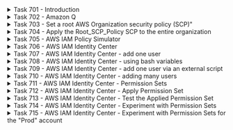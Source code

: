 <details>
<summary>Task 701 - Introduction</summary>
Here is the big picture. This is an introduction to the week 7 hands-on labs. Again, we are studing IT Infrastructure Security, and concerning AWS, here are a few of the IT Infrastucture services, including security services:

IT Infrastructure for on-premises and in the public clouds
1. Compute
2. Storage
3. Networking
4. Security

### AWS IT Infrastruture Services

##### 1. Compute
1. EC2 Instances
2. Lambda serverless functions
3. Docker container related services

##### 2. Storage
1. S3 buckets and object storage
2. EBS volumes for EC2 instances
3. RDS (relational SQL databases)
4. DynamoDB No-SQL

##### 3. Networking
1. Security groups (firewalls)
2. Amazon VPC (virtual private clouds)
3. Amazon Route 53 (DNS)
4. Amazon CloudFront - content delivery network (CDN)

##### 4. Security
1. IAM users, groups, and roles
2. IAM Policies
3. AWS Organizations
4. AWS IAM Identity Center
5. AWS WAF (Web Application Firewall)

##### 5. Security auditing and monitoring
1. AWS CloudTrail
2. AWS CloudWatch
3. AWS Config

</details>

<details>
<summary>Task 702 - Amazon Q</summary>
Review the Amazon Q documentation at this [Link](https://docs.aws.amazon.com/amazonq/latest/aws-builder-use-ug/amazonq-in-console.html).

Then try Q out.  When you give Q different questions during the hands-on labs, give some questions to [ChatGPT](https://chat.openai.com) or Bing Chat AI, and see which answers you like better. I sometimes use Q, sometimes Chat GPT and sometimes Bing Chat AI.
</details>

<details>
<summary>Task 703 - Set a root AWS Organization security policy (SCP)"</summary>
When you create an AWS Organization, all of the member accounts can do anything that they want and the AWS Oganization management account must pay all of those costs.  Even if you trust the users who have access to the account, hackers might access the account and cause huge costs, for example doing bitcoin mining, via EC2, Docker containers, or even AWS Lambda.  In general, this makes no sense at all, so you all need to learn how to control and prevent these possible vulnerability costs, and this will be on the final examination, since it is so important to learn.  Also, it will be a great addition to your cv/resume.

I want to give you a specific example, to help you understand the issues.  I've created an AWS Organization and I've given all of you access to just one AWS account for now, in the organization, to the "Test x5387" account.

In AWS Organizations, all of the costs for any sub-account in the organization, must be paid for the parent organiation, which is me in this case.  If I make a mistake in the security policies, and you, for example, start nemerous EC2 instances, I have to pay all of those costs.  So, please only do tasks that are documented in the hands-on labs.  If you want to do additional things, please contact me first and I'll see if I can allow that and not have huge costs.  If you notice that you have rights to do something that costs money, which are not in the hands-on labs, please let me know, so that I can fix that problem.

I highly recommend that you configure the following for your Organizations "Management" account, for root access.  I strongly recommend to enable IAM "root" access to be via MFA (multi factor authentication).  Then even if a hacker has a virus on your computer, and they can see the "root" credentials, they will not be able to login unless they also have access to your mobile phone.

To prevent any charges, even if a hacker logs into one of your AWS sub-accounts, you can setup the following AWS Organization SCP (service control policy), to limit what the hackers can do.  Note that this policy only applies to all of the Organization sub-accounts, not the "Management" account.  

1. Surf to the AWS "Organizations" service
2. Click on the left, "Policies"
3. Click on "Service Control Policies"
4. Click on "Enable service control polices"
5. Click on the right orange, "Create policy"
6. For the policy name, enter "Root_SCP_Policy"
7. In the policy area, select everything and delete it, so that there is nothing left.
8. In the policy area, copy and paste the following to the policy area:

```
{
  "Version": "2012-10-17",
  "Statement": [
    {
      "Sid": "CommonServices",
      "Effect": "Allow",
      "Action": [
        "iam:*",
        "s3:*",
        "access-analyzer:*"
      ],
      "Resource": "*"
    },
    {
      "Sid": "s3GetObjectDeny",
      "Effect": "Deny",
      "Action": [
        "s3:GetObject"
      ],
      "Resource": "*"
    }
  ]
}
```

Here is a summary of what the above SCP policy means:

1. If a service is in the allowed Sid "CommonServices", and is not denied in the same policy, it will be, by default allowed, for all sub-accounts in the AWS Organization, unless the lower lever SCP denies the service.
2. However, when a service is not included in the allowed Sid "CommonServices", but it is not denied in any Deny rules, what happens then?
3. For this policy, if a service is not Allowed and not Denied, it will be denied, since a service rule must have an allow.
4. In the above policy, we have explicitly allowed some services and explictly denied other services.
</details>

<details>
<summary>Task 704 - Apply the Root_SCP_Policy SCP to the entire organization</summary>
After creating the Root_SCP_Policy SCP for the entire organization, you need to apply it to the root of the Organization, and I'll show you how now:

1. Login to your Management AWS Organizations account, in a new Web browser window
2. Surf to the AWS oganizations service
3. Click on the left, "Policies"
4. Click on "Service control policies"
5. Click on the "Root_SCP_Policy" policy
6. Click on "Targets"
7. Click on the lower right "Attach" button
8. Click and select on the "Root OU" button
9. Click on the lower right, "Attach policy" button
</details>

<details>
<summary>Task 705 - AWS IAM Policy Simulator</summary>
In this task, you will learn the AWS IAM Policy Simulator tool.

Please first read the information about the IAM Policy Simulator at this [Link](https://docs.aws.amazon.com/IAM/latest/UserGuide/access_policies_testing-policies.html).

Log into your AWS Organizations management account, in two different Web Browser windows.  In one window login as the root user, and login in the other window as the user Administrator.

Then you can access the IAM Policy Simulator Console at this [Link](https://policysim.aws.amazon.com/), in a new tab, where you are logged in as the user Administrator, in your AWS Organizations management account.

Try to learn on your own how to use the Policy Similary.  Try to run a test of all S3 services.  You should see permission allowed for all S3 tasks except S3:GetObject.  Experiment.  Also, jump back to the root user and change the Administrator policy, and then rerun tests.
</details>

<details>
<summary>Task 706 - AWS IAM Identity Center</summary>
Please first read the information about the IAM Identity Center at this [Link](https://aws.amazon.com/iam/identity-center/).

On your own, try to learn what all the features and functionality is of the IAM IC, and then create the IAM IC on your own, from your root user, in your AWS Organizations Management account.  You should create a "local" database store, not for example a Microsoft Active Directory database.
</details>

<details>
<summary>Task 707 - AWS IAM Identity Center - add one user</summary>
Here is the output of a program I wrote in C# to generate Linux bash commands to add a user, and add them to the required group.  Please study this so that you understand each line of the Bash AWS script:

```
member_id1=$(aws identitystore create-user \
      --region 'eu-north-1' \
      --identity-store-id 'd-c3671ffba8' \
      --user-name 'a7011e-amimar-2' \
      --name Formatted=string,FamilyName='Marteni',GivenName='Amin' \
      --display-name 'Amin Marteni' \
      --emails Value='amimar-2@Student.Ltu.se',Type=Ltu-a7011e,Primary=true \
      --preferred-language 'en-us' \
      --locale 'SE' \
      --timezone 'Europe/Stockholm'
    )
    
# Extract the second value
member_id2=$(echo $member_id1 | awk '{print $2}')

echo member_id2: $member_id2

aws identitystore create-group-membership \
      --identity-store-id d-c3671ffba8 \
      --group-id 40fc59bc-e061-7011-cf35-47fab24198cf \
      --member-id "UserId=$member_id2"
```
</details>

<details>
<summary>Task 708 - AWS IAM Identity Center - using bash variables</summary>
Now create and run your own script and here is a suggestion, on how to modify the script to use variables.

```
#!/bin/bash

# change the following, as needed, for your own envonrment.
# I have not tested this, so you may need to perform debugging on your own.
region='eu-north-1'

# replace with your identity_store_id:
identity_store_id='d-c3671ffba8'

# after you create a a7011e course group, change the following value:
group_id='40fc59bc-e061-7011-cf35-47fab24198cf'

course='a7011e'
user_name='foobar-2'
user_name_long="${course}-${user_name}"
first_name='Foo'
last_name='Bar'
display_name="${first_name} ${last_name}"
email='foobar-7@Student.Ltu.se'

member_id1=$(aws identitystore create-user \
      --region "$region" \
      --identity-store-id "$identity_store_id" \
      --user-name "$user_name_long" \
      --name "Formatted=string,FamilyName=$last_name,GivenName=$first_name" \
      --display-name "$display_name" \
      --emails Value="${email},Type=Ltu-${course},Primary=true" \
      --preferred-language 'en-us' \
      --locale 'SE' \
      --timezone 'Europe/Stockholm'
    )
    
# Extract the second value
member_id2=$(echo $member_id1 | awk '{print $2}')

echo member_id2: $member_id2

aws identitystore create-group-membership \
      --identity-store-id $identity_store_id \
      --group-id $group_id \
      --member-id "UserId=$member_id2"
```

Then run the above script and try to remember what you need to do to have the script become executable.
</details>

<details>
<summary>Task 709 - AWS IAM Identity Center - add one user via an external script</summary>
Now create your own script and here is a suggestion, on how to modify the script to use variables.

The following is the main script you will invoke, to invoke the other script and pass parameters to it.  Make sure that you fully understand the following:

```
#!/bin/bash

# change the following, as needed, for your own envonrment.
# I have not tested this, so you may need to perform debugging on your own.

region='eu-north-1'

# replace with your identity_store_id:
identity_store_id='d-c3671ffba8'

# after you create a a7011e course group, change the following values, as needed:

group_id='40fc59bc-e061-7011-cf35-47fab24198cf'
course='a7011e'
user_name='foobar-2'
user_name_long="${course}-${user_name}"
first_name='Foo'
last_name='Bar'
display_name="${first_name} ${last_name}"
email='foobar-7@Student.Ltu.se'

iam_ic_add_user \
  $region \
  $identity_store_id \
  $group_id \
  $course \
  $user_name \
  $first_name \
  $last_name \
  $display_name \
  $email
```

Now create a new script, similar to the following. Make sure that you fully understand the following:

```
#!/bin/bash

# I have not tested this, so you may need to perform debugging on your own.

region=$1
identity_store_id=$2
group_id=$3
course=$4
user_name=$5
first_name=$6
last_name=$7
display_name=$8
email=$9

member_id1=$(aws identitystore create-user \
      --region "$region" \
      --identity-store-id "$identity_store_id" \
      --user-name "$user_name_long" \
      --name "Formatted=string,FamilyName=$last_name,GivenName=$first_name" \
      --display-name "$display_name" \
      --emails Value="${email},Type=Ltu-${course},Primary=true" \
      --preferred-language 'en-us' \
      --locale 'SE' \
      --timezone 'Europe/Stockholm'
    )
    
# Extract the second value
member_id2=$(echo $member_id1 | awk '{print $2}')

echo member_id2: $member_id2

aws identitystore create-group-membership \
      --identity-store-id $identity_store_id \
      --group-id $group_id \
      --member-id "UserId=$member_id2"
```
</details>

<details>
<summary>Task 710 - AWS IAM Identity Center - adding many users</summary>
Once your learn and understand the above tasks, it is easy to write a script to add lots of users to the IAM Identity Center.  For example, you can read user information from an SQL database and then run the script to add those users.  I've done that, even from an SQL database, when I added all of you, so I know it works fine.  However, I don't want you to spend too much time right now writing bash scripts, and reading from an SQL database, so that you have time to learn other IAM Identiy Center features and AWS Security services.
</details>

<details>
<summary>Task 711 - AWS IAM Identity Center - Permission Sets</summary>
Create an IAM Identity Center Permission Set, named "a7011e", which will later be applied to the group of a7011e students you created via the scripts, which is most likely just one user, unless you did more than is required.

In that policy, allow all s3 tasks in one policy stansa, and then in the next deny s3:GetObject.
</details>

<details>
<summary>Task 712 - AWS IAM Identity Center - Apply Permission Set</summary>
Now apply the new permission set named "a7011e" to allow the users in the IAM Identity Center group "a7011e" to be permitted to use that new permission set for the AWS account "Test".
</details>

<details>
<summary>Task 713 - AWS IAM Identity Center - Test the Applied Permission Set</summary>
Now test the new permission set named "a7011e" to allow the users in the IAM Identity Center group "a7011e" to be permitted to use that new permission set for the AWS account "Test", and see if it works.
</details>

<details>
<summary>Task 714 - AWS IAM Identity Center - Experiment with Permission Sets</summary>
Now experiment and create your own permission sets to allow the users in the IAM Identity Center group "a7011e" to be permitted to use your new permission sets for the AWS account "Test", and see if it works.
</details>

<details>
<summary>Task 715 - AWS IAM Identity Center - Experiment with Permission Sets for the "Prod" account</summary>
Now experiment and create your own permission sets to allow the users in the IAM Identity Center group "a7011e" to be permitted to use your new permission sets for the AWS account "Prod", and see if it works.
</details>
